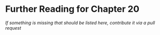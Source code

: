 # Further Reading for Chapter 20
*If something is missing that should be listed here, contribute it via a pull request*

